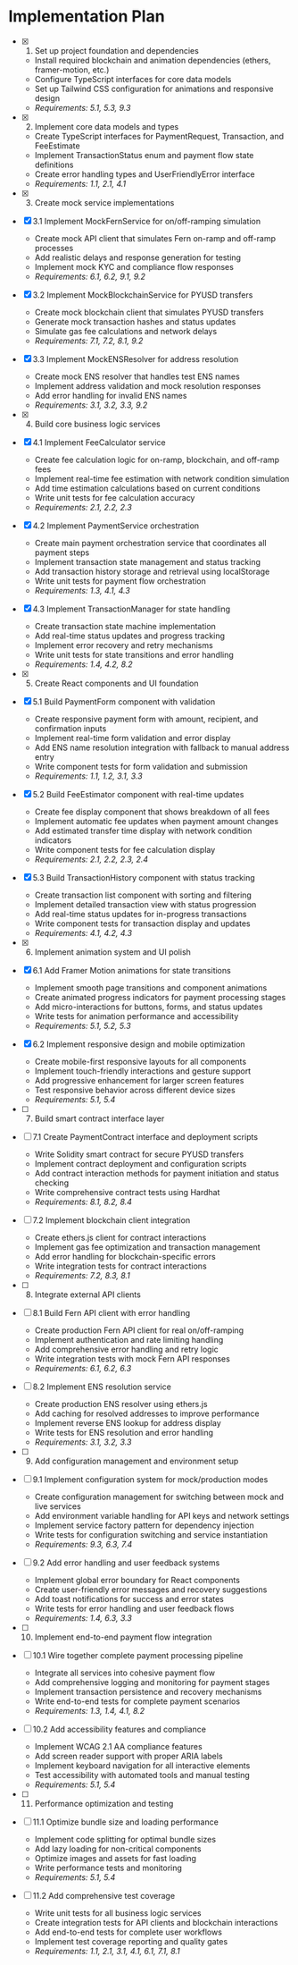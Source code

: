 # Implementation Plan

- [x] 1. Set up project foundation and dependencies





  - Install required blockchain and animation dependencies (ethers, framer-motion, etc.)
  - Configure TypeScript interfaces for core data models
  - Set up Tailwind CSS configuration for animations and responsive design
  - _Requirements: 5.1, 5.3, 9.3_

- [x] 2. Implement core data models and types





  - Create TypeScript interfaces for PaymentRequest, Transaction, and FeeEstimate
  - Implement TransactionStatus enum and payment flow state definitions
  - Create error handling types and UserFriendlyError interface
  - _Requirements: 1.1, 2.1, 4.1_

- [x] 3. Create mock service implementations





- [x] 3.1 Implement MockFernService for on/off-ramping simulation







  - Create mock API client that simulates Fern on-ramp and off-ramp processes
  - Add realistic delays and response generation for testing
  - Implement mock KYC and compliance flow responses
  - _Requirements: 6.1, 6.2, 9.1, 9.2_

- [x] 3.2 Implement MockBlockchainService for PYUSD transfers












  - Create mock blockchain client that simulates PYUSD transfers
  - Generate mock transaction hashes and status updates
  - Simulate gas fee calculations and network delays
  - _Requirements: 7.1, 7.2, 8.1, 9.2_




- [x] 3.3 Implement MockENSResolver for address resolution



  - Create mock ENS resolver that handles test ENS names
  - Implement address validation and mock resolution responses
  - Add error handling for invalid ENS names
  - _Requirements: 3.1, 3.2, 3.3, 9.2_

- [x] 4. Build core business logic services




- [x] 4.1 Implement FeeCalculator service


  - Create fee calculation logic for on-ramp, blockchain, and off-ramp fees
  - Implement real-time fee estimation with network condition simulation
  - Add time estimation calculations based on current conditions
  - Write unit tests for fee calculation accuracy
  - _Requirements: 2.1, 2.2, 2.3_

- [x] 4.2 Implement PaymentService orchestration


  - Create main payment orchestration service that coordinates all payment steps
  - Implement transaction state management and status tracking
  - Add transaction history storage and retrieval using localStorage
  - Write unit tests for payment flow orchestration
  - _Requirements: 1.3, 4.1, 4.3_

- [x] 4.3 Implement TransactionManager for state handling


  - Create transaction state machine implementation
  - Add real-time status updates and progress tracking
  - Implement error recovery and retry mechanisms
  - Write unit tests for state transitions and error handling
  - _Requirements: 1.4, 4.2, 8.2_

- [x] 5. Create React components and UI foundation





- [x] 5.1 Build PaymentForm component with validation


  - Create responsive payment form with amount, recipient, and confirmation inputs
  - Implement real-time form validation and error display
  - Add ENS name resolution integration with fallback to manual address entry
  - Write component tests for form validation and submission
  - _Requirements: 1.1, 1.2, 3.1, 3.3_

- [x] 5.2 Build FeeEstimator component with real-time updates


  - Create fee display component that shows breakdown of all fees
  - Implement automatic fee updates when payment amount changes
  - Add estimated transfer time display with network condition indicators
  - Write component tests for fee calculation display
  - _Requirements: 2.1, 2.2, 2.3, 2.4_

- [x] 5.3 Build TransactionHistory component with status tracking


  - Create transaction list component with sorting and filtering
  - Implement detailed transaction view with status progression
  - Add real-time status updates for in-progress transactions
  - Write component tests for transaction display and updates
  - _Requirements: 4.1, 4.2, 4.3_

- [x] 6. Implement animation system and UI polish





- [x] 6.1 Add Framer Motion animations for state transitions


  - Implement smooth page transitions and component animations
  - Create animated progress indicators for payment processing stages
  - Add micro-interactions for buttons, forms, and status updates
  - Write tests for animation performance and accessibility
  - _Requirements: 5.1, 5.2, 5.3_

- [x] 6.2 Implement responsive design and mobile optimization


  - Create mobile-first responsive layouts for all components
  - Implement touch-friendly interactions and gesture support
  - Add progressive enhancement for larger screen features
  - Test responsive behavior across different device sizes
  - _Requirements: 5.1, 5.4_

- [ ] 7. Build smart contract interface layer
- [ ] 7.1 Create PaymentContract interface and deployment scripts
  - Write Solidity smart contract for secure PYUSD transfers
  - Implement contract deployment and configuration scripts
  - Add contract interaction methods for payment initiation and status checking
  - Write comprehensive contract tests using Hardhat
  - _Requirements: 8.1, 8.2, 8.4_

- [ ] 7.2 Implement blockchain client integration
  - Create ethers.js client for contract interactions
  - Implement gas fee optimization and transaction management
  - Add error handling for blockchain-specific errors
  - Write integration tests for contract interactions
  - _Requirements: 7.2, 8.3, 8.1_

- [ ] 8. Integrate external API clients
- [ ] 8.1 Build Fern API client with error handling
  - Create production Fern API client for real on/off-ramping
  - Implement authentication and rate limiting handling
  - Add comprehensive error handling and retry logic
  - Write integration tests with mock Fern API responses
  - _Requirements: 6.1, 6.2, 6.3_

- [ ] 8.2 Implement ENS resolution service
  - Create production ENS resolver using ethers.js
  - Add caching for resolved addresses to improve performance
  - Implement reverse ENS lookup for address display
  - Write tests for ENS resolution and error handling
  - _Requirements: 3.1, 3.2, 3.3_

- [ ] 9. Add configuration management and environment setup
- [ ] 9.1 Implement configuration system for mock/production modes
  - Create configuration management for switching between mock and live services
  - Add environment variable handling for API keys and network settings
  - Implement service factory pattern for dependency injection
  - Write tests for configuration switching and service instantiation
  - _Requirements: 9.3, 6.3, 7.4_

- [ ] 9.2 Add error handling and user feedback systems
  - Implement global error boundary for React components
  - Create user-friendly error messages and recovery suggestions
  - Add toast notifications for success and error states
  - Write tests for error handling and user feedback flows
  - _Requirements: 1.4, 6.3, 3.3_

- [ ] 10. Implement end-to-end payment flow integration
- [ ] 10.1 Wire together complete payment processing pipeline
  - Integrate all services into cohesive payment flow
  - Add comprehensive logging and monitoring for payment stages
  - Implement transaction persistence and recovery mechanisms
  - Write end-to-end tests for complete payment scenarios
  - _Requirements: 1.3, 1.4, 4.1, 8.2_

- [ ] 10.2 Add accessibility features and compliance
  - Implement WCAG 2.1 AA compliance features
  - Add screen reader support with proper ARIA labels
  - Implement keyboard navigation for all interactive elements
  - Test accessibility with automated tools and manual testing
  - _Requirements: 5.1, 5.4_

- [ ] 11. Performance optimization and testing
- [ ] 11.1 Optimize bundle size and loading performance
  - Implement code splitting for optimal bundle sizes
  - Add lazy loading for non-critical components
  - Optimize images and assets for fast loading
  - Write performance tests and monitoring
  - _Requirements: 5.1, 5.4_

- [ ] 11.2 Add comprehensive test coverage
  - Write unit tests for all business logic services
  - Create integration tests for API clients and blockchain interactions
  - Add end-to-end tests for complete user workflows
  - Implement test coverage reporting and quality gates
  - _Requirements: 1.1, 2.1, 3.1, 4.1, 6.1, 7.1, 8.1_